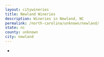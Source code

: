 ```yaml
---
layout: citywineries
title: Newland Wineries
description: Wineries in Newland, NC
permalink: /north-carolina/unknown/newland/
state: nc
county: unknown
city: newland
---
```

-
